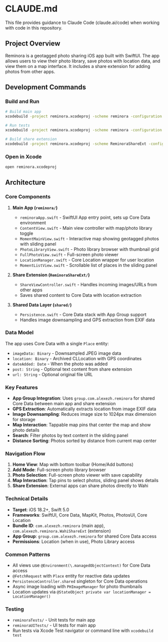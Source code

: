 # CLAUDE.md

This file provides guidance to Claude Code (claude.ai/code) when working with code in this repository.

## Project Overview

Reminora is a geotagged photo sharing iOS app built with SwiftUI. The app allows users to view their photo library, save photos with location data, and view them on a map interface. It includes a share extension for adding photos from other apps.

## Development Commands

### Build and Run
```bash
# Build main app
xcodebuild -project reminora.xcodeproj -scheme reminora -configuration Debug build

# Run tests
xcodebuild -project reminora.xcodeproj -scheme reminora -configuration Debug test -destination 'platform=iOS Simulator,name=iPhone 15'

# Build share extension
xcodebuild -project reminora.xcodeproj -scheme ReminoraShareExt -configuration Debug build
```

### Open in Xcode
```bash
open reminora.xcodeproj
```

## Architecture

### Core Components

1. **Main App (`reminora/`)**
   - `reminoraApp.swift` - SwiftUI App entry point, sets up Core Data environment
   - `ContentView.swift` - Main view controller with map/photo library toggle
   - `MomentMainView.swift` - Interactive map showing geotagged photos with sliding panel
   - `PhotoLibraryView.swift` - Photo library browser with thumbnail grid
   - `FullPhotoView.swift` - Full-screen photo viewer
   - `LocationManager.swift` - Core Location wrapper for user location
   - `MomentListView.swift` - Scrollable list of places in the sliding panel

2. **Share Extension (`ReminoraShareExt/`)**
   - `ShareViewController.swift` - Handles incoming images/URLs from other apps
   - Saves shared content to Core Data with location extraction

3. **Shared Data Layer (`shared/`)**
   - `Persistence.swift` - Core Data stack with App Group support
   - Handles image downsampling and GPS extraction from EXIF data

### Data Model

The app uses Core Data with a single `Place` entity:
- `imageData: Binary` - Downsampled JPEG image data
- `location: Binary` - Archived CLLocation with GPS coordinates
- `dateAdded: Date` - When the photo was added
- `post: String` - Optional text content from share extension
- `url: String` - Optional original file URL

### Key Features

- **App Group Integration**: Uses `group.com.alexezh.reminora` for shared Core Data between main app and share extension
- **GPS Extraction**: Automatically extracts location from image EXIF data
- **Image Downsampling**: Reduces image size to 1024px max dimension for storage
- **Map Interaction**: Tappable map pins that center the map and show photo details
- **Search**: Filter photos by text content in the sliding panel
- **Distance Sorting**: Photos sorted by distance from current map center

### Navigation Flow

1. **Home View**: Map with bottom toolbar (Home/Add buttons)
2. **Add Mode**: Full-screen photo library browser
3. **Photo Selection**: Full-screen photo viewer with save capability
4. **Map Interaction**: Tap pins to select photos, sliding panel shows details
5. **Share Extension**: External apps can share photos directly to Wahi

### Technical Details

- **Target**: iOS 18.2+, Swift 5.0
- **Frameworks**: SwiftUI, Core Data, MapKit, Photos, PhotosUI, Core Location
- **Bundle ID**: `com.alexezh.reminora` (main app), `com.alexezh.reminora.WahiShareExt` (extension)
- **App Group**: `group.com.alexezh.reminora` for shared Core Data access
- **Permissions**: Location (when in use), Photo Library access

### Common Patterns

- All views use `@Environment(\.managedObjectContext)` for Core Data access
- `@FetchRequest` with `Place` entity for reactive data updates
- `PersistenceController.shared` singleton for Core Data operations
- Async image loading with `PHImageManager` for photo thumbnails
- Location updates via `@StateObject private var locationManager = LocationManager()`

### Testing

- `reminoraTests/` - Unit tests for main app
- `reminoraUITests/` - UI tests for main app
- Run tests via Xcode Test navigator or command line with `xcodebuild test`
